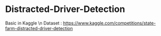# Distracted-Driver-Detection
Basic in Kaggle \n
Dataset : https://www.kaggle.com/competitions/state-farm-distracted-driver-detection
